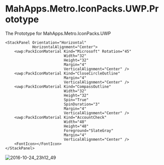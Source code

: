 # MahApps.Metro.IconPacks.UWP.Prototype

The Prototype for MahApps.Metro.IconPacks.UWP

```xaml
<StackPanel Orientation="Horizontal"
            HorizontalAlignment="Center">
    <uwp:PackIconMaterial Kind="Microsoft" Rotation="45"
                          Width="32"
                          Height="32"
                          Margin="4"
                          VerticalAlignment="Center" />
    <uwp:PackIconMaterial Kind="CloseCircleOutline"
                          Margin="4"
                          VerticalAlignment="Center" />
    <uwp:PackIconMaterial Kind="CompassOutline"
                          Width="32"
                          Height="32"
                          Spin="True"
                          SpinDuration="3"
                          Margin="4"
                          VerticalAlignment="Center" />
    <uwp:PackIconMaterial Kind="AccountCheck"
                          Width="48"
                          Height="48"
                          Foreground="SlateGray"
                          Margin="4"
                          VerticalAlignment="Center" />
    <FontIcon></FontIcon>
</StackPanel>
```

![2016-10-24_23h12_49](https://cloud.githubusercontent.com/assets/658431/19664251/ddae4d96-9a3f-11e6-8196-8b7f1b9645b0.png)
